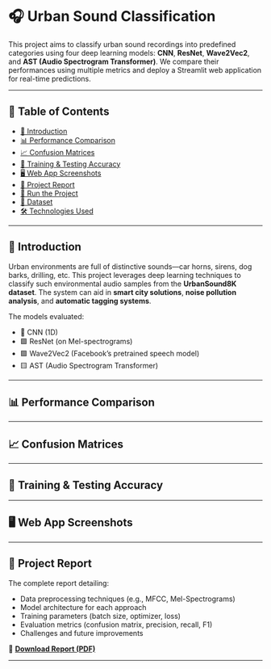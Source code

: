# 🎧 Urban Sound Classification

This project aims to classify urban sound recordings into predefined categories using four deep learning models: **CNN**, **ResNet**, **Wave2Vec2**, and **AST (Audio Spectrogram Transformer)**. We compare their performances using multiple metrics and deploy a Streamlit web application for real-time predictions.

---

## 📌 Table of Contents

- [🎯 Introduction](#-introduction)
- [📊 Performance Comparison](#-performance-comparison)
- [📈 Confusion Matrices](#-confusion-matrices)
- [🧪 Training & Testing Accuracy](#-training--testing-accuracy)
- [🖥️ Web App Screenshots](#-web-app-screenshots)
- [📄 Project Report](#-project-report)
- [🚀 Run the Project](#-run-the-project)
- [📁 Dataset](#-dataset)
- [🛠️ Technologies Used](#-technologies-used)

---

## 🎯 Introduction

Urban environments are full of distinctive sounds—car horns, sirens, dog barks, drilling, etc. This project leverages deep learning techniques to classify such environmental audio samples from the **UrbanSound8K dataset**. The system can aid in **smart city solutions**, **noise pollution analysis**, and **automatic tagging systems**.

The models evaluated:
- 🔷 CNN (1D)
- 🟩 ResNet (on Mel-spectrograms)
- 🟪 Wave2Vec2 (Facebook’s pretrained speech model)
- 🟨 AST (Audio Spectrogram Transformer)

---

## 📊 Performance Comparison



---

## 📈 Confusion Matrices



---

## 🧪 Training & Testing Accuracy


---

## 🖥️ Web App Screenshots



---

## 📄 Project Report

The complete report detailing:
- Data preprocessing techniques (e.g., MFCC, Mel-Spectrograms)
- Model architecture for each approach
- Training parameters (batch size, optimizer, loss)
- Evaluation metrics (confusion matrix, precision, recall, F1)
- Challenges and future improvements

📄 **[Download Report (PDF)](report/Urban_Sound_Report.pdf)**

---


